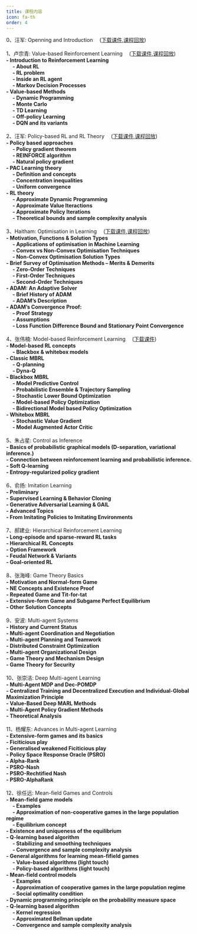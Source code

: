```yaml
--- 
title: 课程内容 
icon: fa-th 
order: 4 
---
```

<p style="text-align:justify; text-justify:inter-ideograph;color: black">

0、汪军: Openning and Introduction &emsp;(<a href="https://rlchina.org/lectures/lecture0.pdf" target="_blank">下载课件</a>,<a href="https://www.bilibili.com/video/BV125411a7Ep" target="_blank">课程回放</a>)<br />
<br />
1、卢宗青: Value-based Reinforcement Learning &emsp;(<a href="https://rlchina.org/lectures/lecture1.pdf" target="_blank">下载课件</a>,<a href="https://www.bilibili.com/video/BV1Hz4y1Q7UQ" target="_blank">课程回放</a>)<br />
<b>- Introduction to Reinforcement Learning </b><br />
<b>    &emsp; - About RL </b><br />
<b>    &emsp; - RL problem </b><br />
<b>    &emsp; - Inside an RL agent </b><br />
<b>    &emsp; - Markov Decision Processes </b><br />
<b>- Value-based Methods </b><br />
<b>    &emsp; - Dynamic Programming </b><br />
<b>    &emsp; - Monte Carlo </b><br />
<b>    &emsp; - TD Learning </b><br />
<b>    &emsp; - Off-policy Learning </b><br />
<b>    &emsp; - DQN and its variants </b><br />
<br />
2、汪军: Policy-based RL and RL Theory &emsp;(<a href="https://rlchina.org/lectures/lecture2.pdf" target="_blank">下载课件</a>,<a href="https://www.bilibili.com/video/BV1Yi4y1u7Cz" target="_blank">课程回放</a>)<br />
<b>- Policy based approaches </b><br />
<b>    &emsp; - Policy gradient theorem </b><br />
<b>    &emsp; - REINFORCE algorithm </b><br />
<b>    &emsp; - Natural policy gradient </b><br />
<b>- PAC Learning theory </b><br />
<b>    &emsp; - Definition and concepts </b><br />
<b>    &emsp; - Concentration inequalities </b><br />
<b>    &emsp; - Uniform convergence </b><br />
<b>- RL theory </b><br />
<b>    &emsp; - Approximate Dynamic Programming </b><br />
<b>    &emsp; - Approximate Value Iteractions </b><br />
<b>    &emsp; - Approximate Policy Iterations </b><br />
<b>    &emsp; - Theoretical bounds and sample complexity analysis </b><br />
<br />
3、Haitham: Optimisation in Learning &emsp;(<a href="https://rlchina.org/lectures/lecture3.pdf" target="_blank">下载课件</a>,<a href="https://www.bilibili.com/video/BV1h54y1v7k6" target="_blank">课程回放</a>)<br />
<b>- Motivation, Functions & Solution Types </b><br />
<b>    &emsp; - Applications of optimisation in Machine Learning </b><br />
<b>    &emsp; - Convex vs Non-Convex Optimisation Techniques </b><br />
<b>    &emsp; - Non-Convex Optimisation Solution Types </b><br />
<b>- Brief Survey of Optimisation Methods – Merits & Demerits </b><br />
<b>    &emsp; - Zero-Order Techniques </b><br />
<b>    &emsp; - First-Order Techniques </b><br />
<b>    &emsp; - Second-Order Techniques </b><br />
<b>- ADAM: An Adaptive Solver </b><br />
<b>    &emsp; - Brief History of ADAM </b><br />
<b>    &emsp; - ADAM’s Description </b><br />
<b>- ADAM’s Convergence Proof: </b><br />
<b>    &emsp; - Proof Strategy </b><br />
<b>    &emsp; - Assumptions </b><br />
<b>    &emsp; - Loss Function Difference Bound and Stationary Point Convergence </b><br />
<br />
4、张伟楠: Model-based Reinforcement Learning &emsp;(<a href="https://rlchina.org/lectures/lecture4.pdf" target="_blank">下载课件</a>)<br />
<b>- Model-based RL concepts </b><br />
<b>    &emsp; - Blackbox & whitebox models </b><br />
<b>- Classic MBRL </b><br />
<b>    &emsp; - Q-planning </b><br />
<b>    &emsp; - Dyna-Q </b><br />
<b>- Blackbox MBRL </b><br />
<b>    &emsp; - Model Predictive Control </b><br />
<b>    &emsp; - Probabilistic Ensemble & Trajectory Sampling </b><br />
<b>    &emsp; - Stochastic Lower Bound Optimization </b><br />
<b>    &emsp; - Model-based Policy Optimization </b><br />
<b>    &emsp; - Bidirectional Model based Policy Optimization </b><br />
<b>- Whitebox MBRL </b><br />
<b>    &emsp; - Stochastic Value Gradient </b><br />
<b>    &emsp; - Model Augmented Actor Critic </b><br />
<br />
5、朱占星: Control as Inference  <br />
<b>- Basics of probabilistic graphical models (D-separation, variational inference.) </b><br />
<b>- Connection between reinforcement learning and probabilistic inference.  </b><br />
<b>- Soft Q-learning  </b><br />
<b>- Entropy-regularized policy gradient </b><br />
<br />
6、俞扬: Imitation Learning  <br />
<b>- Preliminary </b><br />
<b>- Supervised Learning & Behavior Cloning </b><br />
<b>- Generative Adversarial Learning & GAIL </b><br />
<b>- Advanced Topics </b><br />
<b>- From Imitating Policies to Imitating Environments </b><br />
<br />
7、郝建业: Hierarchical Reinforcement Learning <br />
<b>- Long-episode and sparse-reward RL tasks </b><br />
<b>- Hierarchical RL Concepts </b><br />
<b>- Option Framework </b><br />
<b>- Feudal Network & Variants </b><br />
<b>- Goal-oriented RL </b><br />
<br />
8、张海峰: Game Theory Basics  <br />
<b>- Motivation and Normal-form Game </b><br />
<b>- NE Concepts and Existence Proof </b><br />
<b>- Repeated Game and Tit-for-tat </b><br />
<b>- Extensive-form Game and Subgame Perfect Equilibrium  </b><br />
<b>- Other Solution Concepts </b><br />
<br />
9、安波: Multi-agent Systems  <br />
<b>- History and Current Status </b><br />
<b>- Multi-agent Coordination and Negotiation </b><br />
<b>- Multi-agent Planning and Teamwork </b><br />
<b>- Distributed Constraint Optimization </b><br />
<b>- Multi-agent Organizational Design </b><br />
<b>- Game Theory and Mechanism Design </b><br />
<b>- Game Theory for Security </b><br />
<br />
10、张崇洁: Deep Multi-agent Learning <br />
<b>- Multi-Agent MDP and Dec-POMDP </b><br />
<b>- Centralized Training and Decentralized Execution and Individual-Global Maximization Principle </b><br />
<b>- Value-Based Deep MARL Methods </b><br />
<b>- Multi-Agent Policy Gradient Methods </b><br />
<b>- Theoretical Analysis  </b><br />
<br />
11、杨耀东: Advances in Multi-agent Learning <br />
<b>- Extensive-form games and its basics </b><br />
<b>- Ficiticious play </b><br />
<b>- Generalised weakened Ficiticious play </b><br />
<b>- Policy Space Response Oracle (PSRO) </b><br />
<b>- Alpha-Rank </b><br />
<b>- PSRO-Nash </b><br />
<b>- PSRO-Rechtified Nash </b><br />
<b>- PSRO-AlphaRank </b><br />
<br />
12、徐任远: Mean-field Games and Controls <br />
<b>- Mean-field game models  </b><br />
<b>    &emsp; - Examples  </b><br />
<b>    &emsp; - Approximation of non-cooperative games in the large population regime  </b><br />
<b>    &emsp; - Equilibrium concept  </b><br />
<b>- Existence and uniqueness of the equilibrium  </b><br />
<b>- Q-learning based algorithm  </b><br />
<b>    &emsp; - Stabilizing and smoothing techniques  </b><br />
<b>    &emsp; - Convergence and sample complexity analysis  </b><br />
<b>- General algorithms for learning mean-fifield games  </b><br />
<b>    &emsp; - Value-based algorithms (light touch)  </b><br />
<b>    &emsp; - Policy-based algorithms (light touch) </b><br />
<b>- Mean-field control models   </b><br />
<b>    &emsp; - Examples  </b><br />
<b>    &emsp; - Approximation of cooperative games in the large population regime  </b><br />
<b>    &emsp; - Social optimality condition  </b><br />
<b>- Dynamic programming principle on the probability measure space  </b><br />
<b>- Q-learning based algorithm  </b><br />
<b>    &emsp; - Kernel regression  </b><br />
<b>    &emsp; - Approximated Bellman update  </b><br />
<b>    &emsp; - Convergence and sample complexity analysis </b><br />
</p>